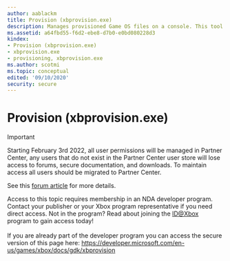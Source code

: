 ```yaml
---
author: aablackm
title: Provision (xbprovision.exe)
description: Manages provisioned Game OS files on a console. This tool can also do custom console provisioning.
ms.assetid: a64fbd55-f6d2-ebe8-d7b0-e0bd080228d3
kindex:
- Provision (xbprovision.exe)
- xbprovision.exe
- provisioning, xbprovision.exe
ms.author: scotmi
ms.topic: conceptual
edited: '09/10/2020'
security: secure
---
```


# Provision (xbprovision.exe)
> [!IMPORTANT]
> Starting February 3rd 2022, all user permissions will be managed in Partner Center, any users that do not exist in the Partner Center user store will lose access to forums, secure documentation, and downloads. To maintain access all users should be migrated to Partner Center. <p></p>See this <a href="https://forums.xboxlive.com/articles/132187/breaking-change-user-access-for-forums-secure-docu.html">forum article</a> for more details.  

 Access to this topic requires membership in an NDA developer program. Contact your publisher or your Xbox program representative if you need direct access. Not in the program? Read about joining the <a href="https://www.xbox.com/Developers/id">ID@Xbox</a> program to gain access today!  <br/><br/>If you are already part of the developer program you can access the secure version of this page here: <a target="_blank" href="https://developer.microsoft.com/en-us/games/xbox/docs/gdk/xbprovision">https://developer.microsoft.com/en-us/games/xbox/docs/gdk/xbprovision</a>